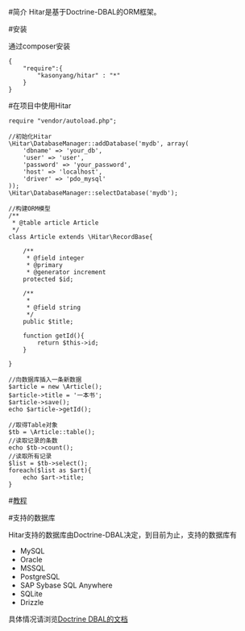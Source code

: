 #简介
Hitar是基于Doctrine-DBAL的ORM框架。

#安装

通过composer安装

    {
        "require":{
            "kasonyang/hitar" : "*"
        }
    }

#在项目中使用Hitar

    require "vendor/autoload.php";
    
    //初始化Hitar
    \Hitar\DatabaseManager::addDatabase('mydb', array(
        'dbname' => 'your_db',
        'user' => 'user',
        'password' => 'your_password',
        'host' => 'localhost',
        'driver' => 'pdo_mysql'
    ));
    \Hitar\DatabaseManager::selectDatabase('mydb');
    
    //构建ORM模型
    /**
     * @table article Article
     */
    class Article extends \Hitar\RecordBase{
        
        /**
         * @field integer
         * @primary
         * @generator increment
        protected $id;
        
        /**
         *
         * @field string
         */
        public $title;

        function getId(){
            return $this->id;
        }
        
    }
    
    //向数据库插入一条新数据
    $article = new \Article();
    $article->title = '一本书';
    $article->save();
    echo $article->getId();
    
    //取得Table对象
    $tb = \Article::table();
    //读取记录的条数
    echo $tb->count();
    //读取所有记录
    $list = $tb->select();
    foreach($list as $art){
        echo $art->title;
    }



#[教程](index.md)

#支持的数据库

Hitar支持的数据库由Doctrine-DBAL决定，到目前为止，支持的数据库有

* MySQL
* Oracle
* MSSQL
* PostgreSQL
* SAP Sybase SQL Anywhere
* SQLite
* Drizzle

具体情况请浏览[Doctrine DBAL的文档](http://docs.doctrine-project.org/projects/doctrine-dbal/en/latest/index.html)
